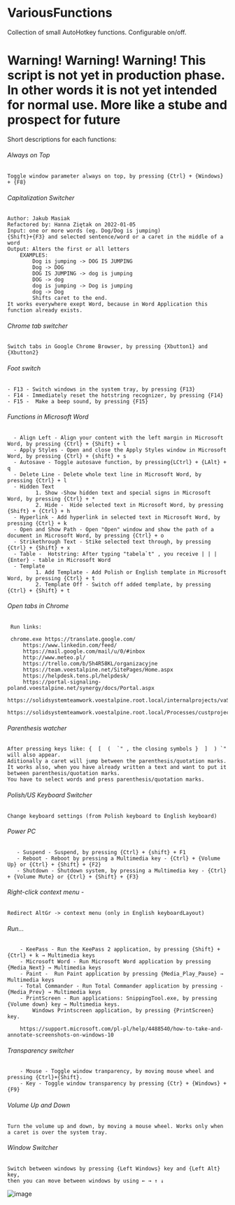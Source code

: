 # VariousFunctions
Collection of small AutoHotkey functions. Configurable on/off.

# **Warning! Warning! Warning! This script is not yet in production phase. In other words it is not yet intended for normal use. More like a stube and prospect for future** #


Short descriptions for each functions:

###### Always on Top
 	Toggle window parameter always on top, by pressing {Ctrl} + {Windows} + {F8}
	
###### Capitalization Switcher
	Author: Jakub Masiak
	Refactored by: Hanna Ziętak on 2022-01-05
	Input: one or more words (eg. Dog/Dog is jumping)
	{Shift}+{F3} and selected sentence/word or a caret in the middle of a word
	Output: Alters the first or all letters
		EXAMPLES:
			Dog is jumping -> DOG IS JUMPING
			Dog -> DOG
			DOG IS JUMPING -> dog is jumping
			DOG -> dog
			dog is jumping -> Dog is jumping
			dog -> Dog
			Shifts caret to the end.
	It works everywhere exept Word, because in Word Application this function already exists.

###### Chrome tab switcher
	Switch tabs in Google Chrome Browser, by pressing {Xbutton1} and {Xbutton2}

###### Foot switch 
    - F13 - Switch windows in the system tray, by pressing {F13}
    - F14 - Immediately reset the hotstring recognizer, by pressing {F14}
    - F15 -  Make a beep sound, by pressing {F15}
    
###### Functions in Microsoft Word 
      - Align Left - Align your content with the left margin in Microsoft Word, by pressing {Ctrl} + {Shift} + l
      - Apply Styles - Open and close the Apply Styles window in Microsoft Word, by pressing {Ctrl} + {shift} + s
      - Autosave - Toggle autosave function, by pressing{LCtrl} + {LAlt} + q
      - Delete Line - Delete whole text line in Microsoft Word, by pressing {Ctrl} + l
      - Hidden Text 
          	 1. Show -Show hidden text and special signs in Microsoft Word, by pressing {Ctrl} + *
         	 2. Hide -  Hide selected text in Microsoft Word, by pressing {Shift} + {Ctrl} + h
      - Hyperlink - Add hyperlink in selected text in Microsoft Word, by pressing {Ctrl} + k
      - Open and Show Path - Open "Open" window and show the path of a document in Microsoft Word, by pressing {Ctrl} + o
      - Strikethrough Text - Stike selected text through, by pressing {Ctrl} + {Shift} + x
      - Table -  Hotstring: After typing "tabela`t" , you receive | | |{Enter} - table in Microsoft Word
      - Template
          	 1. Add Template - Add Polish or English template in Microsoft Word, by pressing {Ctrl} + t
          	 2. Template Off - Switch off added template, by pressing {Ctrl} + {Shift} + t
###### Open tabs in Chrome 
	 Run links:

	 chrome.exe https://translate.google.com/
         https://www.linkedin.com/feed/
         https://mail.google.com/mail/u/0/#inbox
         http://www.meteo.pl/
         https://trello.com/b/5h4R58KL/organizacyjne
         https://team.voestalpine.net/SitePages/Home.aspx
         https://helpdesk.tens.pl/helpdesk/
         https://portal-signaling-poland.voestalpine.net/synergy/docs/Portal.aspx
         https://solidsystemteamwork.voestalpine.root.local/internalprojects/vaSupp/CPS/SitePages/Home.aspx
         https://solidsystemteamwork.voestalpine.root.local/Processes/custprojects/780MDSUpgradeKit/SitePages/Home.aspx
	 
###### Parenthesis watcher
	After pressing keys like: {  [  (  `" , the closing symbols }  ]  ) `" will also appear. 
	Aditionally a caret will jump between the parenthesis/quotation marks. 
	It works also, when you have already written a text and want to put it between parenthesis/quotation marks. 
	You have to select words and press parenthesis/quotation marks.
	
###### Polish/US Keyboard Switcher
	Change keyboard settings (from Polish keyboard to English keyboard) 
	
###### Power PC 
       - Suspend - Suspend, by pressing {Ctrl} + {shift} + F1
       - Reboot - Reboot by pressing a Multimedia key - {Ctrl} + {Volume Up} or {Ctrl} + {Shift} + {F2}
       - Shutdown - Shutdown system, by pressing a Multimedia key - {Ctrl} + {Volume Mute} or {Ctrl} + {Shift} + {F3}
       
###### Right-click context menu -
	Redirect AltGr -> context menu (only in English keyboardLayout)
###### Run...
        - KeePass - Run the KeePass 2 application, by pressing {Shift} + {Ctrl} + k → Multimedia keys
        - Microsoft Word - Run Microsoft Word application by pressing {Media_Next} → Multimedia keys
        - Paint -  Run Paint application by pressing {Media_Play_Pause} → Multimedia keys
        - Total Commander - Run Total Commander application by pressing - {Media_Prev} → Multimedia keys
        - PrintScreen - Run applications: SnippingTool.exe, by pressing {Volume down} key → Multimedia keys. 
			Windows Printscreen application, by pressing {PrintScreen} key.

        https://support.microsoft.com/pl-pl/help/4488540/how-to-take-and-annotate-screenshots-on-windows-10    
	  
###### Transparency switcher
        - Mouse - Toggle window tranparency, by moving mouse wheel and pressing {Ctrl}+{Shift}.
        - Key - Toggle window transparency by pressing {Ctr} + {Windows} + {F9}
###### Volume Up and Down
	Turn the volume up and down, by moving a mouse wheel. Works only when a caret is over the system tray.
###### Window Switcher 
	Switch between windows by pressing {Left Windows} key and {Left Alt} key,
	then you can move between windows by using ← → ↑ ↓ 

![image](https://user-images.githubusercontent.com/95625092/154947268-7569504e-296a-4b22-8dad-dccce149a9e8.png)
